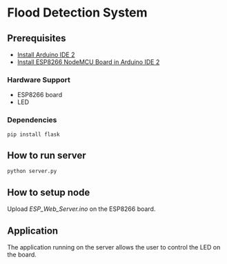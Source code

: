 # Flood Detection System

## Prerequisites
- [Install Arduino IDE 2](https://docs.arduino.cc/software/ide/#ide-v2)
- [Install ESP8266 NodeMCU Board in Arduino IDE 2](https://randomnerdtutorials.com/installing-esp8266-nodemcu-arduino-ide-2-0/)

### Hardware Support
- ESP8266 board
- LED

### Dependencies

```
pip install flask
```

## How to run server

```
python server.py
```

## How to setup node
Upload *ESP_Web_Server.ino* on the ESP8266 board.

## Application
The application running on the server allows the user to control the LED on the board.
